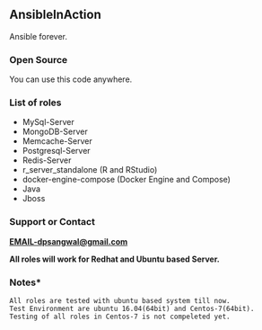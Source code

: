 ## AnsibleInAction
Ansible forever.

### Open Source
You can use this code anywhere.

### List of roles
* MySql-Server
* MongoDB-Server
* Memcache-Server
* Postgresql-Server
* Redis-Server
* r_server_standalone (R and RStudio)
* docker-engine-compose (Docker Engine and Compose)
* Java
* Jboss

### Support or Contact
**EMAIL-dpsangwal@gmail.com**

**All roles will work for Redhat and Ubuntu based Server.**

### Notes*
```
All roles are tested with ubuntu based system till now.
Test Environment are ubuntu 16.04(64bit) and Centos-7(64bit).
Testing of all roles in Centos-7 is not compeleted yet.
```
